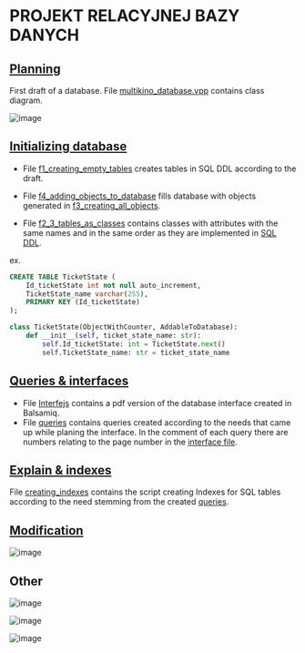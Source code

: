 # PROJEKT RELACYJNEJ BAZY DANYCH

## [Planning](P0_planning)
First draft of a database. File [multikino_database.vpp](P0_planning/multikino_database.vpp) contains class diagram.

![image](https://user-images.githubusercontent.com/61067969/143085033-d5442ea3-0b05-49d4-a622-153d75e92d6c.png)

## [Initializing database](P1_initializing_database)
- File [f1_creating_empty_tables](P1_initializing_database/f1_creating_empty_tables.sql) creates tables in SQL DDL 
according to the draft.

- File [f4_adding_objects_to_database](P1_initializing_database/f4_adding_objects_to_database.py) 
fills database with objects generated in [f3_creating_all_objects](P1_initializing_database/f3_creating_all_objects.py).

- File [f2_3_tables_as_classes](P1_initializing_database/f2_3_tables_as_classes.py) contains classes with attributes 
with the same names and in the same order as they are implemented in [SQL DDL](P1_initializing_database/f1_creating_empty_tables.sql).

ex.
```sql
CREATE TABLE TicketState (
    Id_ticketState int not null auto_increment,
    TicketState_name varchar(255),
    PRIMARY KEY (Id_ticketState)
);
```
```python
class TicketState(ObjectWithCounter, AddableToDatabase):
    def __init__(self, ticket_state_name: str):
        self.Id_ticketState: int = TicketState.next()
        self.TicketState_name: str = ticket_state_name
```

## [Queries & interfaces](P2_queries_and_interfaces)
- File [Interfejs](P2_queries_and_interfaces/Interfejs.pdf) contains a pdf version of the database interface created in Balsamiq.
- File [queries](P2_queries_and_interfaces/queries.sql) contains queries created according to the needs that came up 
while planing the interface. In the comment of each query there are numbers relating to the page number 
in the [interface file](P2_queries_and_interfaces/Interfejs.pdf).

## [Explain & indexes](P3_explain_and_indexes)
File [creating_indexes](P3_explain_and_indexes/creating_indexes.sql) contains the script creating Indexes for SQL tables according to the need stemming from the created [queries](P2_queries_and_interfaces/queries.sql).

## [Modification](P4_mod)

![image](https://user-images.githubusercontent.com/61067969/145451528-5adbee48-29f4-4a09-9f0a-0ef61ff6313f.png)

## Other

![image](https://user-images.githubusercontent.com/61067969/143007686-e8a512b7-51b7-426e-95ff-36d25ed8ece1.png)

![image](https://user-images.githubusercontent.com/61067969/143007772-7fc56a09-fb53-426e-8cd9-df4e7de95b28.png)

![image](https://user-images.githubusercontent.com/61067969/143007839-677e516a-cbd1-40a3-8398-6ea9b7017a5d.png)
